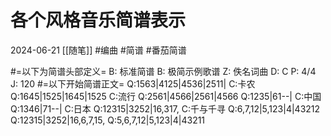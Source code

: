 # 各个风格音乐简谱表示
2024-06-21
[[随笔]]
#编曲 #简谱 #番茄简谱

#=以下为简谱头部定义=
B: 标准简谱
B: 极简示例歌谱
Z: 佚名词曲
D: C
P: 4/4
J: 120
#=以下开始简谱正文=
Q:1563|4125|4536|2511|
C:卡农
Q:1645|1525|1645|1525
C:流行
Q:2561|4566|2561|4566
Q:1235|61--|
C:中国
Q:1346|71--|
C:日本
Q:12315|3252|16,317,
C:千与千寻
Q:6,7,12|5,123|4|43212
Q:12315|3252|16,6,7,15,
Q:5,6,7,12|5,123|4|43211

